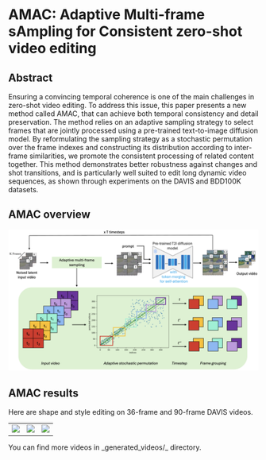 # AMAC: Adaptive Multi-frame sAmpling for Consistent zero-shot video editing

## Abstract
Ensuring a convincing temporal coherence is one of the main challenges in zero-shot video editing. To address this issue, this paper presents a new method called AMAC, that can achieve both temporal consistency and detail preservation. The method relies on an adaptive sampling strategy to select frames that are jointly processed using a pre-trained text-to-image diffusion model. By reformulating the sampling strategy as a stochastic permutation over the frame indexes and constructing its distribution according to inter-frame similarities, we promote the consistent processing of related content together. This method demonstrates better robustness against changes and shot transitions, and is particularly well suited to edit long dynamic video sequences, as shown through experiments on the DAVIS and BDD100K datasets.

## AMAC overview
[![PDF Thumbnail](fig/AMAC-overview.png)](fig/AMAC-overview.pdf)

## AMAC results
Here are shape and style editing on 36-frame and 90-frame DAVIS videos.
<table>
<tr>
  <td><img src="generated_videos/DAVIS/a pitbull_source-amac.gif"></td>
  <td><img src="generated_videos/DAVIS/a dog is moving on a snowy field_source-amac.gif"></td>
  <td><img src="generated_videos/DAVIS/a black cat is running_source-amac.gif"></td>
</tr>
</table>
You can find more videos in _generated_videos/_ directory.
